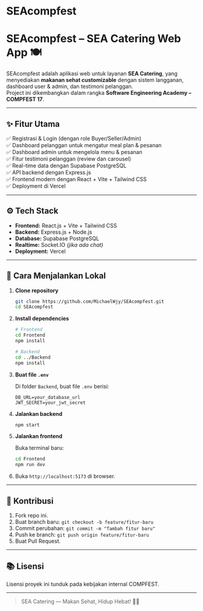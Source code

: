 # SEAcompfest


# SEAcompfest – SEA Catering Web App 🍽️

SEAcompfest adalah aplikasi web untuk layanan **SEA Catering**, yang menyediakan **makanan sehat customizable** dengan sistem langganan, dashboard user & admin, dan testimoni pelanggan.  
Project ini dikembangkan dalam rangka **Software Engineering Academy – COMPFEST 17**.

---

## ✨ Fitur Utama

✅ Registrasi & Login (dengan role Buyer/Seller/Admin)  
✅ Dashboard pelanggan untuk mengatur meal plan & pesanan  
✅ Dashboard admin untuk mengelola menu & pesanan  
✅ Fitur testimoni pelanggan (review dan carousel)  
✅ Real-time data dengan Supabase PostgreSQL  
✅ API backend dengan Express.js  
✅ Frontend modern dengan React + Vite + Tailwind CSS  
✅ Deployment di Vercel

---

## ⚙️ Tech Stack

- **Frontend:** React.js + Vite + Tailwind CSS
- **Backend:** Express.js + Node.js
- **Database:** Supabase PostgreSQL
- **Realtime:** Socket.IO *(jika ada chat)*
- **Deployment:** Vercel

---

## 🚀 Cara Menjalankan Lokal

1. **Clone repository**

    ```bash
    git clone https://github.com/MichaelWjy/SEAcompfest.git
    cd SEAcompfest
    ```

2. **Install dependencies**

    ```bash
    # Frontend
    cd Frontend
    npm install

    # Backend
    cd ../Backend
    npm install
    ```

3. **Buat file `.env`**

    Di folder `Backend`, buat file `.env` berisi:
    ```
    DB_URL=your_database_url
    JWT_SECRET=your_jwt_secret
    ```

4. **Jalankan backend**

    ```bash
    npm start
    ```

5. **Jalankan frontend**

    Buka terminal baru:
    ```bash
    cd Frontend
    npm run dev
    ```

6. Buka `http://localhost:5173` di browser.

---

## 🤝 Kontribusi

1. Fork repo ini.
2. Buat branch baru: `git checkout -b feature/fitur-baru`
3. Commit perubahan: `git commit -m "Tambah fitur baru"`
4. Push ke branch: `git push origin feature/fitur-baru`
5. Buat Pull Request.

---

## 📚 Lisensi

Lisensi proyek ini tunduk pada kebijakan internal COMPFEST.

---

> SEA Catering — Makan Sehat, Hidup Hebat! 🌱✨
